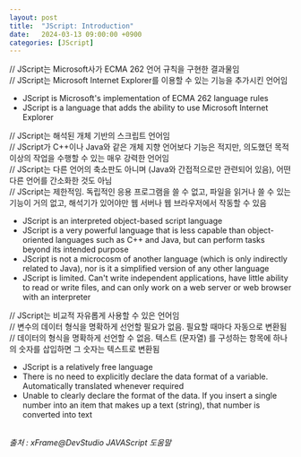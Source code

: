```yaml
---
layout: post
title:  "JScript: Introduction"
date:   2024-03-13 09:00:00 +0900
categories: [JScript]
---
```


// JScript는 Microsoft사가 ECMA 262 언어 규칙을 구현한 결과물임   
// JScript는 Microsoft Internet Explorer를 이용할 수 있는 기능을 추가시킨 언어임   
- JScript is Microsoft's implementation of ECMA 262 language rules   
- JScript is a language that adds the ability to use Microsoft Internet Explorer   
   
// JScript는 해석된 개체 기반의 스크립트 언어임   
// JScript가 C++이나 Java와 같은 개체 지향 언어보다 기능은 적지만, 의도했던 목적 이상의 작업을 수행할 수 있는 매우 강력한 언어임   
// JScript는 다른 언어의 축소판도 아니며 (Java와 간접적으로만 관련되어 있음), 어떤 다른 언어를 간소화한 것도 아님   
// JScript는 제한적임. 독립적인 응용 프로그램을 쓸 수 없고, 파일을 읽거나 쓸 수 있는 기능이 거의 없고, 해석기가 있어야만 웹 서버나 웹 브라우저에서 작동할 수 있음   
- JScript is an interpreted object-based script language   
- JScript is a very powerful language that is less capable than object-oriented languages such as C++ and Java, but can perform tasks beyond its intended purpose   
- JScript is not a microcosm of another language (which is only indirectly related to Java), nor is it a simplified version of any other language   
- JScript is limited. Can't write independent applications, have little ability to read or write files, and can only work on a web server or web browser with an interpreter   
   
// JScript는 비교적 자유롭게 사용할 수 있은 언어임   
// 변수의 데이터 형식을 명확하게 선언할 필요가 없음. 필요할 때마다 자동으로 변환됨   
// 데이터의 형식을 명확하게 선언할 수 없음. 텍스트 (문자열) 를 구성하는 항목에 하나의 숫자를 삽입하면 그 숫자는 텍스트로 변환됨   
- JScript is a relatively free language   
- There is no need to explicitly declare the data format of a variable. Automatically translated whenever required   
- Unable to clearly declare the format of the data. If you insert a single number into an item that makes up a text (string), that number is converted into text   
   
<br />
<cite>출처 : xFrame@DevStudio JAVAScript 도움말</cite>
